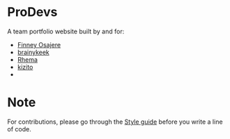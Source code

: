 # ProDevs
 A team portfolio website built by and for:
 -  [Finney Osajere](https://github.com/Finney06/)
 -  [brainykeek](https://github.com/brainykeek)
 -  [Rhema](https://github.com/rhema-ray)
 -  [kizito](https://github.com/Ogbuagukizito)
 -  []()

# Note
For contributions, please go through the [Style guide](docs/style-guide.md) before you write a line of code.
